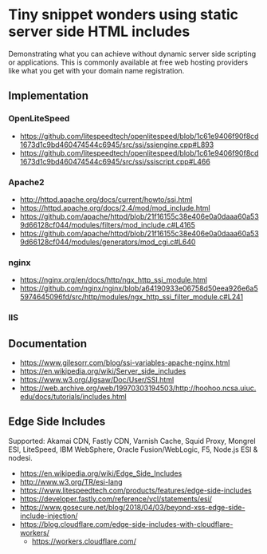 # Tiny snippet wonders using static server side HTML includes

Demonstrating what you can achieve without dynamic server side scripting or applications. This is commonly available at free web hosting providers like what you get with your domain name registration.

## Implementation

### OpenLiteSpeed

* https://github.com/litespeedtech/openlitespeed/blob/1c61e9406f90f8cd1673d1c9bd460474544c6945/src/ssi/ssiengine.cpp#L893
* https://github.com/litespeedtech/openlitespeed/blob/1c61e9406f90f8cd1673d1c9bd460474544c6945/src/ssi/ssiscript.cpp#L466

### Apache2

* http://httpd.apache.org/docs/current/howto/ssi.html
* https://httpd.apache.org/docs/2.4/mod/mod_include.html
* https://github.com/apache/httpd/blob/21f16155c38e406e0a0daaa60a539d66128cf044/modules/filters/mod_include.c#L4165
* https://github.com/apache/httpd/blob/21f16155c38e406e0a0daaa60a539d66128cf044/modules/generators/mod_cgi.c#L640

### nginx

* https://nginx.org/en/docs/http/ngx_http_ssi_module.html
* https://github.com/nginx/nginx/blob/a64190933e06758d50eea926e6a55974645096fd/src/http/modules/ngx_http_ssi_filter_module.c#L241

### IIS

## Documentation

* https://www.gilesorr.com/blog/ssi-variables-apache-nginx.html
* https://en.wikipedia.org/wiki/Server_side_includes
* https://www.w3.org/Jigsaw/Doc/User/SSI.html
* https://web.archive.org/web/19970303194503/http://hoohoo.ncsa.uiuc.edu/docs/tutorials/includes.html

## Edge Side Includes

Supported: Akamai CDN, Fastly CDN, Varnish Cache, Squid Proxy, Mongrel ESI, LiteSpeed, IBM WebSphere, Oracle Fusion/WebLogic, F5, Node.js ESI & nodesi.

* https://en.wikipedia.org/wiki/Edge_Side_Includes
* http://www.w3.org/TR/esi-lang
* https://www.litespeedtech.com/products/features/edge-side-includes
* https://developer.fastly.com/reference/vcl/statements/esi/
* https://www.gosecure.net/blog/2018/04/03/beyond-xss-edge-side-include-injection/
* https://blog.cloudflare.com/edge-side-includes-with-cloudflare-workers/
  * https://workers.cloudflare.com/
